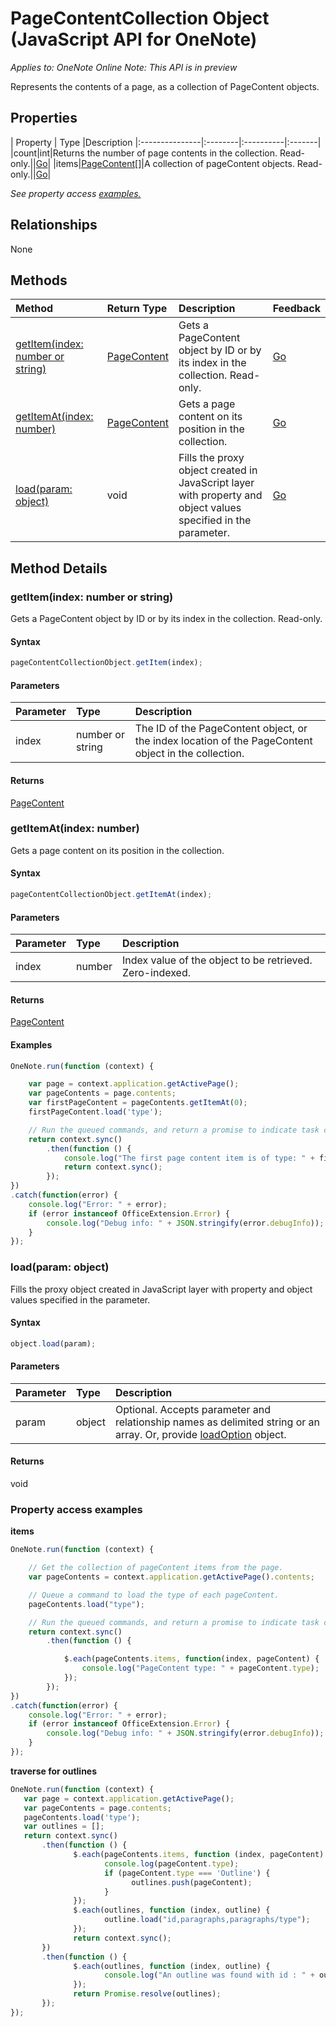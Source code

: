 # PageContentCollection Object (JavaScript API for OneNote)

_Applies to: OneNote Online_
_Note: This API is in preview_

Represents the contents of a page, as a collection of PageContent objects.

## Properties

| Property	   | Type	|Description
|:---------------|:--------|:----------|:-------|
|count|int|Returns the number of page contents in the collection. Read-only.||[Go](https://github.com/OfficeDev/office-js-docs/issues/new?title=OneNote-pageContentCollection-count)|
|items|[PageContent[]](pagecontent.md)|A collection of pageContent objects. Read-only.||[Go](https://github.com/OfficeDev/office-js-docs/issues/new?title=OneNote-pageContentCollection-items)|

_See property access [examples.](#property-access-examples)_

## Relationships
None


## Methods

| Method		   | Return Type	|Description| Feedback|
|:---------------|:--------|:----------|:-------|
|[getItem(index: number or string)](#getitemindex-number-or-string)|[PageContent](pagecontent.md)|Gets a PageContent object by ID or by its index in the collection. Read-only.|[Go](https://github.com/OfficeDev/office-js-docs/issues/new?title=OneNote-pageContentCollection-getItem)|
|[getItemAt(index: number)](#getitematindex-number)|[PageContent](pagecontent.md)|Gets a page content on its position in the collection.|[Go](https://github.com/OfficeDev/office-js-docs/issues/new?title=OneNote-pageContentCollection-getItemAt)|
|[load(param: object)](#loadparam-object)|void|Fills the proxy object created in JavaScript layer with property and object values specified in the parameter.|[Go](https://github.com/OfficeDev/office-js-docs/issues/new?title=OneNote-pageContentCollection-load)|

## Method Details


### getItem(index: number or string)
Gets a PageContent object by ID or by its index in the collection. Read-only.

#### Syntax
```js
pageContentCollectionObject.getItem(index);
```

#### Parameters
| Parameter	   | Type	|Description|
|:---------------|:--------|:----------|
|index|number or string|The ID of the PageContent object, or the index location of the PageContent object in the collection.|

#### Returns
[PageContent](pagecontent.md)

### getItemAt(index: number)
Gets a page content on its position in the collection.

#### Syntax
```js
pageContentCollectionObject.getItemAt(index);
```

#### Parameters
| Parameter	   | Type	|Description|
|:---------------|:--------|:----------|
|index|number|Index value of the object to be retrieved. Zero-indexed.|

#### Returns
[PageContent](pagecontent.md)

#### Examples
```js
OneNote.run(function (context) {

	var page = context.application.getActivePage();
	var pageContents = page.contents;
	var firstPageContent = pageContents.getItemAt(0);
	firstPageContent.load('type');

	// Run the queued commands, and return a promise to indicate task completion.
	return context.sync()
		.then(function () {
			console.log("The first page content item is of type: " + firstPageContent.type);
			return context.sync();
		});
})
.catch(function(error) {
	console.log("Error: " + error);
	if (error instanceof OfficeExtension.Error) {
		console.log("Debug info: " + JSON.stringify(error.debugInfo));
	}
});
```

### load(param: object)
Fills the proxy object created in JavaScript layer with property and object values specified in the parameter.

#### Syntax
```js
object.load(param);
```

#### Parameters
| Parameter	   | Type	|Description|
|:---------------|:--------|:----------|
|param|object|Optional. Accepts parameter and relationship names as delimited string or an array. Or, provide [loadOption](loadoption.md) object.|

#### Returns
void
### Property access examples

**items**
```js
OneNote.run(function (context) {

    // Get the collection of pageContent items from the page.
    var pageContents = context.application.getActivePage().contents;

    // Queue a command to load the type of each pageContent.
    pageContents.load("type");

    // Run the queued commands, and return a promise to indicate task completion.
    return context.sync()
        .then(function () {

            $.each(pageContents.items, function(index, pageContent) {
                console.log("PageContent type: " + pageContent.type);
            });
        });
})                
.catch(function(error) {
	console.log("Error: " + error);
	if (error instanceof OfficeExtension.Error) {
		console.log("Debug info: " + JSON.stringify(error.debugInfo));
	}
});
```

**traverse for outlines**
```js
OneNote.run(function (context) {
   var page = context.application.getActivePage();
   var pageContents = page.contents;
   pageContents.load('type');
   var outlines = [];
   return context.sync()
	   .then(function () {	  
			  $.each(pageContents.items, function (index, pageContent) {
					 console.log(pageContent.type);
					 if (pageContent.type === 'Outline') {
						   outlines.push(pageContent);
					 }
			  });
			  $.each(outlines, function (index, outline) {
					 outline.load("id,paragraphs,paragraphs/type");
			  });
			  return context.sync();
	   })
	   .then(function () {
			  $.each(outlines, function (index, outline) {
					 console.log("An outline was found with id : " + outline.id);
			  });
			  return Promise.resolve(outlines);
	   });
});
```

